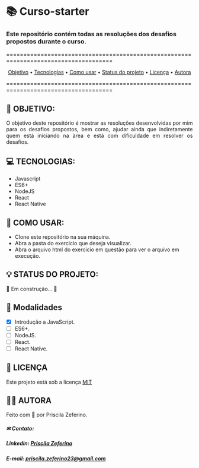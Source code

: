 # 📚 Curso-starter
### Este repositório contém todas as resoluções dos desafios propostos durante o curso. 

=====================================================================================
<p align="center">
 <a href="#-objetivo">Objetivo</a> •
 <a href="#-tecnologias">Tecnologias</a> • 
 <a href="#-como-usar">Como usar</a> • 
 <a href="#-status-do-projeto">Status do projeto</a> •
 <a href="#-licença">Licença</a> • 
 <a href="#-autora">Autora</a>
</p>
 =====================================================================================


## 🚀 OBJETIVO: 

<p align="justify"> O objetivo deste repositório é mostrar as resoluções desenvolvidas por mim para os desafios propostos, bem como, ajudar ainda que indiretamente quem está iniciando na àrea e está com dificuldade em resolver os desafios. </p>

## 💻 TECNOLOGIAS:

- Javascript
- ES6+
- NodeJS
- React
- React Native

## 📢 COMO USAR:

- Clone este repositório na sua máquina.
- Abra a pasta do exercicio que deseja visualizar.
- Abra o arquivo html do exercicio em questão para ver o arquivo em execução.


## 💡 STATUS DO PROJETO:
 
🚧  Em construção...  🚧

## 📌 Modalidades 

- [X] Introdução a JavaScript.
- [ ] ES6+.
- [ ] NodeJS.
- [ ] React.
- [ ] React Native.

## 📃 LICENÇA
Este projeto está sob a licença <a href="https://github.com/PriscilaZeferino/Proffy/blob/master/LICENSE">MIT</a>

## 👧🏻 AUTORA

 Feito com 🧡 por Priscila Zeferino.
 
##### ✉ Contato:

##### Linkedin: <a href="https://www.linkedin.com/in/priscila-zeferino-594b5b175/"> Priscila Zeferino</a>

##### E-mail: priscila.zeferino23@gmail.com
